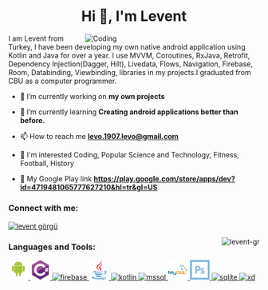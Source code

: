 <h1 align="center">Hi 👋, I'm Levent</h1>


<img align="right" alt="Coding" width="350" src="https://media0.giphy.com/media/qgQUggAC3Pfv687qPC/giphy.gif?cid=ecf05e477px6lwd5qq90jrad360joo70a3u8dt7bpr66qery&rid=giphy.gif&ct=g" />

I am Levent from Turkey, I have been developing my own native android application using Kotlin and Java for over a year.
I use MVVM, Coroutines, RxJava, Retrofit, Dependency Injection(Dagger, Hilt), Livedata, Flows, Navigation, Firebase, Room, Databinding, Viewbinding, libraries in my projects.I graduated from CBU as a computer programmer.

- 🔭 I’m currently working on **my own projects**

- 🌱 I’m currently learning **Creating android applications better than before.**

- 📫 How to reach me **levo.1907.levo@gmail.com**

- 👀 I'm interested Coding, Popular Science and Technology, Fitness, Football, History

- 🤝 My Google Play link **https://play.google.com/store/apps/dev?id=4719481065777627210&hl=tr&gl=US**

<h3 align="left">Connect with me:</h3>
<p align="left">
<a href="https://linkedin.com/in/levent görgü" target="blank"><img align="center" src="https://raw.githubusercontent.com/rahuldkjain/github-profile-readme-generator/master/src/images/icons/Social/linked-in-alt.svg" alt="levent görgü" height="30" width="40" /></a>
</p>


<p><img align="right" src="https://github-readme-stats.vercel.app/api/top-langs?username=levent-gr&show_icons=true&locale=en&layout=compact" alt="levent-gr" /></p>


<h3 align="left" >Languages and Tools:</h3>
<p align="left"> <a href="https://developer.android.com" target="_blank" rel="noreferrer"> <img src="https://raw.githubusercontent.com/devicons/devicon/master/icons/android/android-original-wordmark.svg" alt="android" width="40" height="40"/> </a> <a href="https://www.cprogramming.com/" target="_blank" rel="noreferrer">  <img src="https://raw.githubusercontent.com/devicons/devicon/master/icons/csharp/csharp-original.svg" alt="csharp" width="40" height="40"/> </a> <a href="https://firebase.google.com/" target="_blank" rel="noreferrer"> <img src="https://www.vectorlogo.zone/logos/firebase/firebase-icon.svg" alt="firebase" width="40" height="40"/> </a> <a href="https://www.java.com" target="_blank" rel="noreferrer"> <img src="https://raw.githubusercontent.com/devicons/devicon/master/icons/java/java-original.svg" alt="java" width="40" height="40"/> </a> <a href="https://kotlinlang.org" target="_blank" rel="noreferrer"> <img src="https://www.vectorlogo.zone/logos/kotlinlang/kotlinlang-icon.svg" alt="kotlin" width="40" height="40"/> </a> <a href="https://www.microsoft.com/en-us/sql-server" target="_blank" rel="noreferrer"> <img src="https://www.svgrepo.com/show/303229/microsoft-sql-server-logo.svg" alt="mssql" width="40" height="40"/> </a> <a href="https://www.mysql.com/" target="_blank" rel="noreferrer"> <img src="https://raw.githubusercontent.com/devicons/devicon/master/icons/mysql/mysql-original-wordmark.svg" alt="mysql" width="40" height="40"/> </a> <a href="https://www.photoshop.com/en" target="_blank" rel="noreferrer"> <img src="https://raw.githubusercontent.com/devicons/devicon/master/icons/photoshop/photoshop-line.svg" alt="photoshop" width="40" height="40"/> </a> <a href="https://www.sqlite.org/" target="_blank" rel="noreferrer"> <img src="https://www.vectorlogo.zone/logos/sqlite/sqlite-icon.svg" alt="sqlite" width="40" height="40"/> </a> <a href="https://www.adobe.com/products/xd.html" target="_blank" rel="noreferrer"> <img src="https://cdn.worldvectorlogo.com/logos/adobe-xd.svg" alt="xd" width="40" height="40"/> </a> </p>

